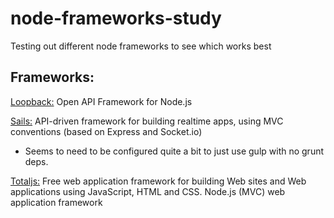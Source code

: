 node-frameworks-study
=====================

Testing out different node frameworks to see which works best

Frameworks:
-----------

[Loopback:](http://loopback.io/) Open API Framework for Node.js

[Sails:](http://sailsjs.org) API-driven framework for building realtime apps, using MVC conventions (based on Express and Socket.io)
- Seems to need to be configured quite a bit to just use gulp with no grunt deps.

[Totaljs:](http://totaljs.com) Free web application framework for building Web sites and Web applications using JavaScript, HTML and CSS. Node.js (MVC) web application framework